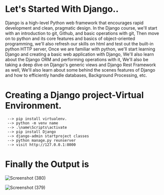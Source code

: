 # Let's Started With Django..
 Django is a high-level Python web framework that encourages rapid development and clean, pragmatic design.
    In the Django course, we'll start with an introduction to git, Github, and basic operations with git, Then move on to python and its core features and basics of object-oriented programming, we'll also refresh our skills on html and test out the built-in python HTTP server, Once we are familiar with python, we'll start learning Django and creating a basic web application with Django, We'll also learn about the Django ORM and performing operations with it, We'll also be taking a deep dive on Django's generic views and Django Rest Framework as well, We'll also learn about some behind the scenes features of Django and how to efficiently handle databases, Background Processing, etc.

 # Creating a Django project-Virtual Environment.
     --> pip install virtualenv.
     --> python -m venv name
     --> .\name\Scripts\activate
     --> pip install Django
     --> django-admin startproject classes
     --> python manage.py reunserver
     --> visit http://127.0.0.1:8000

# Finally the Output is 
![Screenshot (380)](https://github.com/user-attachments/assets/81c28153-1aff-424e-9135-66a45414f2a7)

![Screenshot (379)](https://github.com/user-attachments/assets/3051094f-a7ec-4d87-b158-9819ea49814a)

